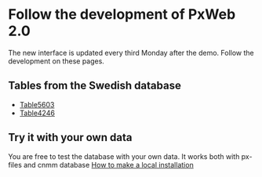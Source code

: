 # Follow the development of PxWeb 2.0
The new interface is updated every third Monday after the demo. Follow the development on these pages.
## Tables from the Swedish database
- [Table5603](https://test.pxweb2.pages.dev/table/TAB5603)
- [Table4246](https://test.pxweb2.pages.dev/table/TAB4246)

## Try it with your own data
You are free to test the database with your own data. It works both with px-files and cnmm database
[How to make a local installation](https://pxtools.github.io/PxWeb2/documentation/docker/)

